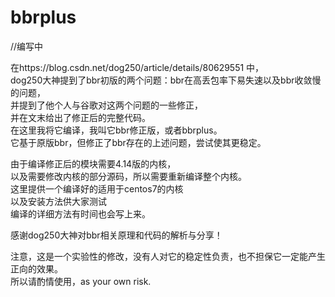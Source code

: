 # bbrplus
//编写中  

在https://blog.csdn.net/dog250/article/details/80629551 中，  
dog250大神提到了bbr初版的两个问题：bbr在高丢包率下易失速以及bbr收敛慢的问题，  
并提到了他个人与谷歌对这两个问题的一些修正，  
并在文末给出了修正后的完整代码。  
在这里我将它编译，我叫它bbr修正版，或者bbrplus。  
它基于原版bbr，但修正了bbr存在的上述问题，尝试使其更稳定。  
  
由于编译修正后的模块需要4.14版的内核，  
以及需要修改内核的部分源码，所以需要重新编译整个内核。  
这里提供一个编译好的适用于centos7的内核  
以及安装方法供大家测试  
编译的详细方法有时间也会写上来。  

感谢dog250大神对bbr相关原理和代码的解析与分享！  

注意，这是一个实验性的修改，没有人对它的稳定性负责，也不担保它一定能产生正向的效果。  
所以请酌情使用，as your own risk.
